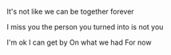 


It's not like
we can be 
together forever

I miss you
the person
you turned into
is not you

I'm ok
I can get by
On what we had
For now

